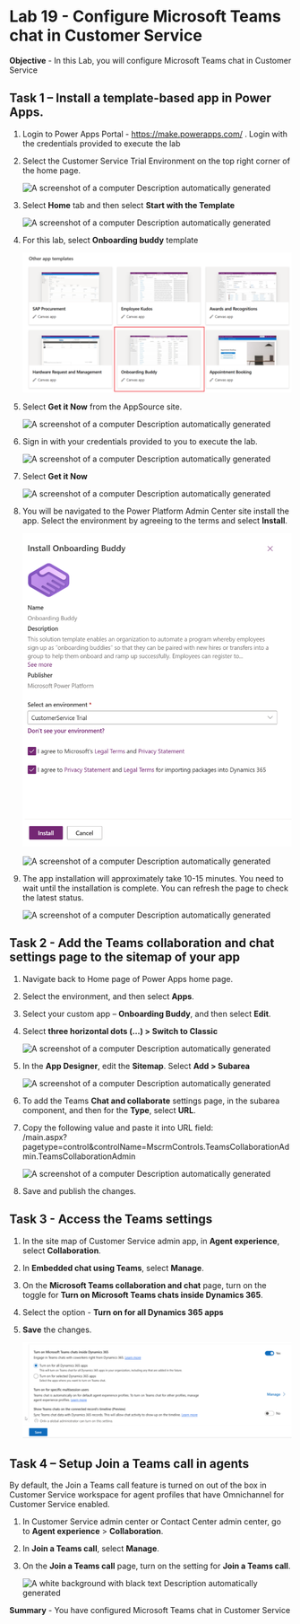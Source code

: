 # Lab 19 - Configure Microsoft Teams chat in Customer Service

**Objective** - In this Lab, you will configure Microsoft Teams chat in Customer Service

## Task 1 – Install a template-based app in Power Apps.

1.  Login to Power Apps Portal - <https://make.powerapps.com/> . Login
    with the credentials provided to execute the lab

2.  Select the Customer Service Trial Environment on the top right
    corner of the home page.

    ![A screenshot of a computer Description automatically
generated](./media/media19/image1.png)

3.  Select **Home** tab and then select **Start with the Template**

    ![A screenshot of a computer Description automatically
generated](./media/media19/image2.png)

4.  For this lab, select **Onboarding buddy** template

    ![](./media/media19/image3.png)

5.  Select **Get it Now** from the AppSource site.

    ![A screenshot of a computer Description automatically
generated](./media/media19/image4.png)

6.  Sign in with your credentials provided to you to execute the lab.

    ![A screenshot of a computer Description automatically
generated](./media/media19/image5.png)

7.  Select **Get it Now**

    ![A screenshot of a computer Description automatically
generated](./media/media19/image6.png)

8.  You will be navigated to the Power Platform Admin Center site
    install the app. Select the environment by agreeing to the terms and
    select **Install**.

    ![](./media/media19/image7.png)

    ![A screenshot of a computer Description automatically
generated](./media/media19/image8.png)

9.  The app installation will approximately take 10-15 minutes. You need
    to wait until the installation is complete. You can refresh the page
    to check the latest status.

    ![A screenshot of a computer Description automatically
generated](./media/media19/image9.png)

## Task 2 - Add the Teams collaboration and chat settings page to the sitemap of your app

1.  Navigate back to Home page of Power Apps home page.

2.  Select the environment, and then select **Apps**.

3.  Select your custom app – **Onboarding Buddy**, and then select **Edit**.

4.  Select **three horizontal dots (…) \> Switch to Classic**

    ![A screenshot of a computer Description automatically
generated](./media/media19/image10.png)

5.  In the **App Designer**, edit the **Sitemap**. Select **Add \>
    Subarea**

    ![A screenshot of a computer Description automatically
generated](./media/media19/image11.png)

6.  To add the Teams **Chat and collaborate** settings page, in the
    subarea component, and then for the **Type**, select **URL**.

7.  Copy the following value and paste it into URL field:  
    /main.aspx?pagetype=control&controlName=MscrmControls.TeamsCollaborationAdmin.TeamsCollaborationAdmin

    ![A screenshot of a computer Description automatically
generated](./media/media19/image12.png)

8.  Save and publish the changes.

## Task 3 - Access the Teams settings

1.  In the site map of Customer Service admin app, in **Agent
    experience**, select **Collaboration**.

2.  In **Embedded chat using Teams**, select **Manage**.

3.  On the **Microsoft Teams collaboration and chat** page, turn on the
    toggle for **Turn on Microsoft Teams chats inside Dynamics 365**.

4.  Select the option - **Turn on for all Dynamics 365 apps** 

1.  **Save** the changes.

    ![](./media/media19/image13.png)

## Task 4 – Setup Join a Teams call in agents

By default, the Join a Teams call feature is turned on out of the box in
Customer Service workspace for agent profiles that have Omnichannel for
Customer Service enabled.

1.  In Customer Service admin center or Contact Center admin center, go
    to **Agent experience** \> **Collaboration**.

2.  In **Join a Teams call**, select **Manage**.

3.  On the **Join a Teams call** page, turn on the setting for **Join a
    Teams call**.

    ![A white background with black text Description automatically
generated](./media/media19/image14.png)


**Summary** - You have configured Microsoft Teams chat in Customer Service
